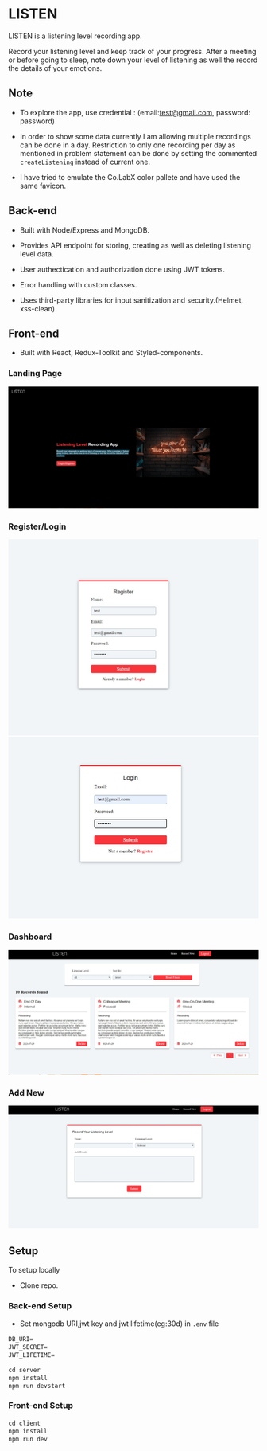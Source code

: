 # LISTEN

LISTEN is a listening level recording app.

Record your listening level and keep track of your progress. After a meeting or before going to sleep, note down your level of listening as well the record the details of your emotions.

## Note

- To explore the app, use credential : (email:test@gmail.com, password: password)

- In order to show some data currently I am allowing multiple recordings can be done in a day. Restriction to only one recording per day as mentioned in problem statement can be done by setting the commented `createListening` instead of current one.

- I have tried to emulate the Co.LabX color pallete and have used the same favicon.

## Back-end

- Built with Node/Express and MongoDB.

- Provides API endpoint for storing, creating as well as deleting listening level data.

- User authectication and authorization done using JWT tokens.

- Error handling with custom classes.

- Uses third-party libraries for input sanitization and security.(Helmet, xss-clean)

## Front-end

- Built with React, Redux-Toolkit and Styled-components.

### Landing Page

![Landing Page](/client/src/assets/screenshots/landing.jpg?raw=true)

### Register/Login

![Register](/client/src/assets/screenshots/register.jpg?raw=true)
![Login](/client/src/assets/screenshots/login.jpg?raw=true)

### Dashboard

![Dashboard](/client/src/assets/screenshots/dashboard.jpg?raw=true)

### Add New

![Add New](/client/src/assets/screenshots/addnew.jpg?raw=true)

## Setup

To setup locally

- Clone repo.

### Back-end Setup

- Set mongodb URI,jwt key and jwt lifetime(eg:30d) in `.env` file

```
DB_URI=
JWT_SECRET=
JWT_LIFETIME=
```

```
cd server
npm install
npm run devstart
```

### Front-end Setup

```
cd client
npm install
npm run dev
```
